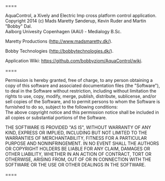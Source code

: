 ====

AquaControl, a Xively and Electric Imp cross platform control application.		  
Copyright 2014 (c) Mads Maretty Sønderup, Kevin Ruder and Martin "Bobby" Dal.	  
Aalborg Univesity Copenhagen (AAU) - Medialogy B.Sc.					

Maretty Productions (http://www.madsmaretty.dk/).

Bobby Technologies (http://bobbytechnologies.dk/).

Application Wiki: https://github.com/bobbyziom/AquaControl/wiki.

====

Permission is hereby granted, free of charge, to any person obtaining a copy of this software and associated documentation files (the "Software"), to deal	in the Software without restriction, including without limitation the rights to use, copy, modify, merge, publish, distribute, sublicense, and/or sell copies of the Software, and to permit persons to whom the Software is	furnished to do so, subject to the following conditions:					
The above copyright notice and this permission notice shall be included in
all copies or substantial portions of the Software.

THE SOFTWARE IS PROVIDED "AS IS", WITHOUT WARRANTY OF ANY KIND, EXPRESS OR IMPLIED, INCLUDING BUT NOT LIMITED TO THE WARRANTIES OF MERCHANTABILITY, FITNESS FOR A PARTICULAR PURPOSE AND NONINFRINGEMENT. IN NO EVENT SHALL THE AUTHORS OR COPYRIGHT HOLDERS BE LIABLE FOR ANY CLAIM, DAMAGES OR OTHER	LIABILITY, WHETHER IN AN ACTION OF CONTRACT, TORT OR OTHERWISE, ARISING FROM, OUT OF OR IN CONNECTION WITH THE SOFTWARE OR THE USE OR OTHER DEALINGS IN	
THE SOFTWARE. 

====




